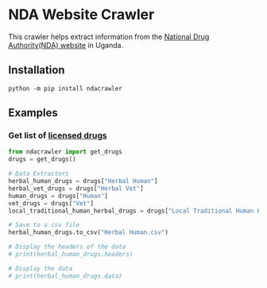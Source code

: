 # NDA Website Crawler

This crawler helps extract information from the [National Drug Authority(NDA) website](https://www.nda.or.ug/) in Uganda. 

## Installation
```console
python -m pip install ndacrawler
```

## Examples 
### Get list of  [licensed drugs](https://www.nda.or.ug/drug-register/)
    
```python
from ndacrawler import get_drugs
drugs = get_drugs()

# Data Extractors
herbal_human_drugs = drugs["Herbal Human"]
herbal_vet_drugs = drugs["Herbal Vet"]
human_drugs = drugs["Human"]
vet_drugs = drugs["Vet"]
local_traditional_human_herbal_drugs = drugs["Local Traditional Human Herbal"]

# Save to a csv file
herbal_human_drugs.to_csv("Herbal Human.csv")

# Display the headers of the data
# print(herbal_human_drugs.headers)

# Display the data
# print(herbal_human_drugs.data)


```